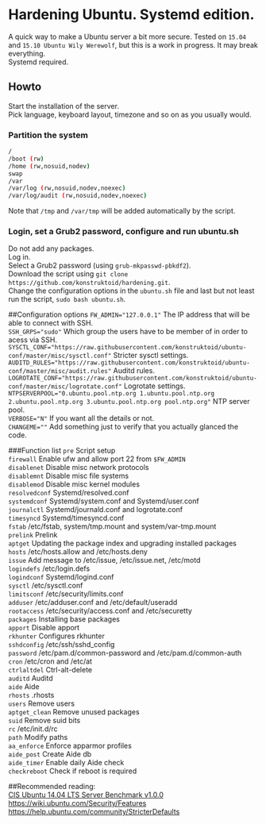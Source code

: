 # Hardening Ubuntu. Systemd edition.  
A quick way to make a Ubuntu server a bit more secure.
Tested on `15.04` and `15.10 Ubuntu Wily Werewolf`, but this is a work in progress. It may break everything.  
Systemd required.  

## Howto
Start the installation of the server.  
Pick language, keyboard layout, timezone and so on as you usually would.  

### Partition the system
```sh 
/
/boot (rw)
/home (rw,nosuid,nodev)
swap
/var
/var/log (rw,nosuid,nodev,noexec)
/var/log/audit (rw,nosuid,nodev,noexec)
```

Note that `/tmp` and `/var/tmp` will be added automatically by the script.  

### Login, set a Grub2 password, configure and run ubuntu.sh
Do not add any packages.    
Log in.    
Select a Grub2 password (using `grub-mkpasswd-pbkdf2`).  
Download the script using `git clone https://github.com/konstruktoid/hardening.git`.   
Change the configuration options in the `ubuntu.sh` file and last but not least run the script, `sudo bash ubuntu.sh`.      

##Configuration options
`FW_ADMIN="127.0.0.1"`  The IP address that will be able to connect with SSH.  
`SSH_GRPS="sudo"` Which group the users have to be member of in order to acess via SSH.  
`SYSCTL_CONF="https://raw.githubusercontent.com/konstruktoid/ubuntu-conf/master/misc/sysctl.conf"` Stricter sysctl settings.  
`AUDITD_RULES="https://raw.githubusercontent.com/konstruktoid/ubuntu-conf/master/misc/audit.rules"` Auditd rules.  
`LOGROTATE_CONF="https://raw.githubusercontent.com/konstruktoid/ubuntu-conf/master/misc/logrotate.conf"` Logrotate settings.  
`NTPSERVERPOOL="0.ubuntu.pool.ntp.org 1.ubuntu.pool.ntp.org 2.ubuntu.pool.ntp.org 3.ubuntu.pool.ntp.org pool.ntp.org"` NTP server pool.  
`VERBOSE="N"` If you want all the details or not.  
`CHANGEME=""` Add something just to verify that you actually glanced the code.  

###Function list
`pre` Script setup  
`firewall` Enable ufw and allow port 22 from `$FW_ADMIN`  
`disablenet` Disable misc network protocols  
`disablemnt` Disable misc file systems  
`disablemod` Disable misc kernel modules  
`resolvedconf` Systemd/resolved.conf  
`systemdconf` Systemd/system.conf and Systemd/user.conf  
`journalctl` Systemd/journald.conf and logrotate.conf  
`timesyncd` Systemd/timesyncd.conf  
`fstab` /etc/fstab, system/tmp.mount and system/var-tmp.mount  
`prelink` Prelink  
`aptget` Updating the package index and upgrading installed packages  
`hosts` /etc/hosts.allow and /etc/hosts.deny  
`issue` Add message to /etc/issue, /etc/issue.net, /etc/motd  
`logindefs` /etc/login.defs  
`logindconf` Systemd/logind.conf  
`sysctl` /etc/sysctl.conf  
`limitsconf` /etc/security/limits.conf  
`adduser` /etc/adduser.conf and /etc/default/useradd  
`rootaccess` /etc/security/access.conf and /etc/securetty  
`packages` Installing base packages  
`apport` Disable apport  
`rkhunter` Configures rkhunter  
`sshdconfig` /etc/ssh/sshd_config  
`password` /etc/pam.d/common-password and /etc/pam.d/common-auth  
`cron` /etc/cron and /etc/at  
`ctrlaltdel` Ctrl-alt-delete  
`auditd` Auditd  
`aide` Aide  
`rhosts` .rhosts  
`users` Remove users  
`aptget_clean` Remove unused packages  
`suid` Remove suid bits  
`rc` /etc/init.d/rc  
`path` Modify paths  
`aa_enforce` Enforce apparmor profiles  
`aide_post` Create Aide db  
`aide_timer` Enable daily Aide check  
`checkreboot` Check if reboot is required

##Recommended reading:  
[CIS Ubuntu 14.04 LTS Server Benchmark v1.0.0](https://benchmarks.cisecurity.org/downloads/show-single/?file=ubuntu1404.100)  
https://wiki.ubuntu.com/Security/Features  
https://help.ubuntu.com/community/StricterDefaults  

